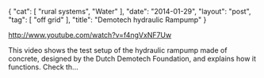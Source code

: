 {
   "cat": [
      "rural systems",
      "Water"
   ],
   "date": "2014-01-29",
   "layout": "post",
   "tag": [
      "off grid"
   ],
   "title": "Demotech hydraulic Rampump"
}

http://www.youtube.com/watch?v=f4ngVxNF7Uw  

This video shows the test setup of the hydraulic rampump made of concrete, designed by the Dutch Demotech Foundation, and explains how it functions. Check th...